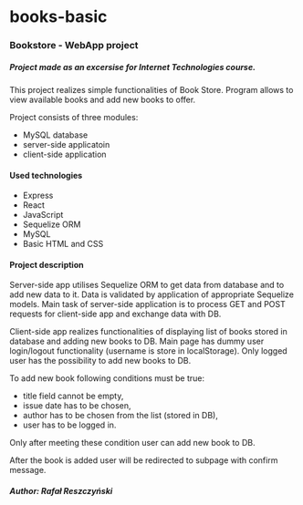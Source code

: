 # books-basic
### Bookstore - WebApp project 
##### Project made as an excersise for Internet Technologies course.

This project realizes simple  functionalities of Book Store. Program allows to view available books and add new books to offer.

Project consists of three modules:
- MySQL database
- server-side applicatoin
- client-side application

#### Used technologies

- Express
- React
- JavaScript
- Sequelize ORM
- MySQL
- Basic HTML and CSS

#### Project description

Server-side app utilises Sequelize ORM to get data from database and to add new data to it. Data is validated by application of appropriate Sequelize models. Main task of server-side application is to process GET and POST requests for client-side app and exchange data with DB.

Client-side app realizes functionalities of displaying list of books stored in database and adding new books to DB.
Main page has dummy user login/logout functionality (username is store in localStorage). Only logged user has the possibility to add new books to DB.

To add new book following conditions must be true:
- title field cannot be empty,
- issue date has to be chosen,
- author has to be chosen from the list (stored in DB),
- user has to be logged in.

Only after meeting these condition user can add new book to DB.

After the book is added user will be redirected to subpage with confirm message.

##### Author: Rafał Reszczyński
